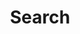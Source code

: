 ---
title: "Search"
layout: "search"
summary: "search"
placeholder: "Search here for the best articles"
---